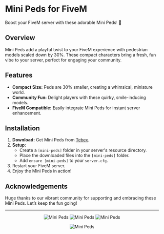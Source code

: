 # Mini Peds for FiveM

Boost your FiveM server with these adorable Mini Peds! 🎉

## Overview

Mini Peds add a playful twist to your FiveM experience with pedestrian models scaled down by 30%. These compact characters bring a fresh, fun vibe to your server, perfect for engaging your community.

## Features

- **Compact Size:** Peds are 30% smaller, creating a whimsical, miniature world.
- **Community Fun:** Delight players with these quirky, smile-inducing models.
- **FiveM Compatible:** Easily integrate Mini Peds for instant server enhancement.

## Installation

1. **Download:** Get Mini Peds from [Tebex](https://ipl-mini-peds.tebex.io/).
2. **Setup:**
   - Create a `[mini-peds]` folder in your server's resource directory.
   - Place the downloaded files into the `[mini-peds]` folder.
   - Add `ensure [mini-peds]` to your `server.cfg`.
3. Restart your FiveM server.
4. Enjoy the Mini Peds in action!

## Acknowledgements

Huge thanks to our vibrant community for supporting and embracing these Mini Peds. Let’s keep the fun going!

---

<p align="center">
  <img src="https://dunb17ur4ymx4.cloudfront.net/packages/images/a8bc903919d8127660a0fcdca7ceb77369552e7e.png" alt="Mini Peds">
  <img src="https://dunb17ur4ymx4.cloudfront.net/packages/images/1727d35c48ff38b9108372897548f6ee5581bd34.png" alt="Mini Peds">
  <img src="https://i.imgur.com/qgVVKAN.png" alt="Mini Peds">
</p>

<p align="center">
  <img src="https://i.imgur.com/UwarYQf.jpeg" alt="Mini Peds">
</p>
